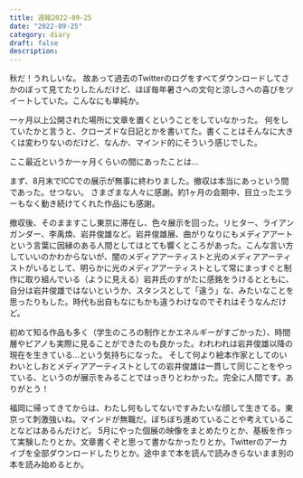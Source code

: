 ```yaml
---
title: 週報2022-09-25
date: "2022-09-25"
category: diary
draft: false
description:
---
```


秋だ！うれしいな。
故あって過去のTwitterのログをすべてダウンロードしてさかのぼって見てたりしたんだけど、ほぼ毎年暑さへの文句と涼しさへの喜びをツイートしていた。こんなにも単純か。

一ヶ月以上公開された場所に文章を置くということをしていなかった。
何をしていたかと言うと、クローズドな日記とかを書いてた。書くことはそんなに大きくは変わりないのだけど、なんか、マインド的にそういう感じでした。

ここ最近というか一ヶ月くらいの間にあったことは…

まず、8月末でICCでの展示が無事に終わりました。撤収は本当にあっという間であった。せつない。
さまざまな人々に感謝。約1ヶ月の会期中、目立ったエラーもなく動き続けてくれた作品にも感謝。

撤収後、そのまますこし東京に滞在し、色々展示を回った。リヒター、ライアンガンダー、李禹煥、岩井俊雄など。岩井俊雄展、曲がりなりにもメディアアートという言葉に因縁のある人間としてはとても響くところがあった。こんな言い方していいのかわからないが、闇のメディアアーティストと光のメディアアーティストがいるとして、明らかに光のメディアアーティストとして常にまっすぐと制作に取り組んでいる（ように見える）岩井氏のすがたに感銘をうけるとともに、自分は岩井俊雄ではないというか、スタンスとして「違う」な、みたいなことを思ったりもした。時代も出自もなにもかも違うわけなのでそれはそうなんだけど。

初めて知る作品も多く（学生のころの制作とかエネルギーがすごかった）、時間層やピアノも実際に見ることができたのも良かった。われわれは岩井俊雄以降の現在を生きている…という気持ちになった。
そして何より絵本作家としてのいわいとしおとメディアアーティストとしての岩井俊雄は一貫して同じことをやっている、というのが展示をみることではっきりとわかった。完全に人間です。ありがとう！

福岡に帰ってきてからは、わたし何もしてないですみたいな顔して生きてる。東京って刺激強いね。マインドが無職だ。ぼちぼち進めていることや考えていることなどはあるんだけど。
5月にやった個展の映像をまとめたりとか、基板を作って実験したりとか。文章書くぞと思って書かなかったりとか。Twitterのアーカイブを全部ダウンロードしたりとか。途中まで本を読んで読みきらないまま別の本を読み始めるとか。